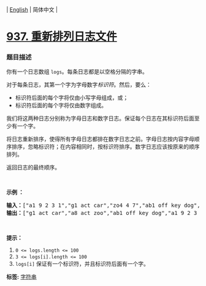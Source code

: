 | [English](README_EN.md) | 简体中文 |

# [937. 重新排列日志文件](https://leetcode-cn.com/problems/reorder-data-in-log-files)
 ### 题目描述
<p>你有一个日志数组 <code>logs</code>。每条日志都是以空格分隔的字串。</p>

<p>对于每条日志，其第一个字为字母数字<em>标识符</em>。然后，要么：</p>

<ul>
	<li>标识符后面的每个字将仅由小写字母组成，或；</li>
	<li>标识符后面的每个字将仅由数字组成。</li>
</ul>

<p>我们将这两种日志分别称为字母日志和数字日志。保证每个日志在其标识符后面至少有一个字。</p>

<p>将日志重新排序，使得所有字母日志都排在数字日志之前。字母日志按内容字母顺序排序，忽略标识符；在内容相同时，按标识符排序。数字日志应该按原来的顺序排列。</p>

<p>返回日志的最终顺序。</p>

<p>&nbsp;</p>

<p><strong>示例 ：</strong></p>

<pre><strong>输入：</strong>[&quot;a1 9 2 3 1&quot;,&quot;g1 act car&quot;,&quot;zo4 4 7&quot;,&quot;ab1 off key dog&quot;,&quot;a8 act zoo&quot;]
<strong>输出：</strong>[&quot;g1 act car&quot;,&quot;a8 act zoo&quot;,&quot;ab1 off key dog&quot;,&quot;a1 9 2 3 1&quot;,&quot;zo4 4 7&quot;]
</pre>

<p>&nbsp;</p>

<p><strong>提示：</strong></p>

<ol>
	<li><code>0 &lt;= logs.length &lt;= 100</code></li>
	<li><code>3 &lt;= logs[i].length &lt;= 100</code></li>
	<li><code>logs[i]</code>&nbsp;保证有一个标识符，并且标识符后面有一个字。</li>
</ol>

**标签:**  [字符串](https://leetcode-cn.com/tag/string) 